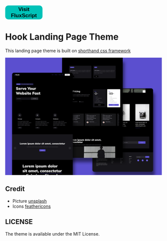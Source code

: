 <a href="https://fluxscript.github.io/Flux_script_website/" target="_blank"><button style="font-size: 17px; font-weight: bold; color: black; background-color: #00c2b8; height: 45px; width: 120px; border: none; border-radius: 10px;">Visit FluxScript</button></a>

# Hook Landing Page Theme

This landing page theme is built on [shorthand css framework](https://github.com/shorthandcss/shorthand)

![preview](/preview.jpg)

## Credit

* Picture [unsplash](https://unsplash.com)
* Icons [feathericons](https://feathericons.com)

## LICENSE

The theme is available under the MIT License.
